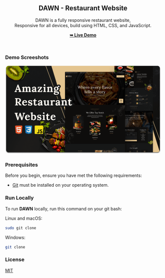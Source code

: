 <div align="center">
  
  <br />
  <br />

  <h2 align="center">DAWN - Restaurant Website</h2>

  DAWN is a fully responsive restaurant website, <br />Responsive for all devices, build using HTML, CSS, and JavaScript.

  <a href="#"><strong>➥ Live Demo</strong></a>

</div>

<br />

### Demo Screeshots

![DAWN Desktop Demo](./readme-images/desktop.png "Desktop Demo")

### Prerequisites

Before you begin, ensure you have met the following requirements:

* [Git](https://git-scm.com/downloads "Download Git") must be installed on your operating system.

### Run Locally

To run **DAWN** locally, run this command on your git bash:

Linux and macOS:

```bash
sudo git clone
```

Windows:

```bash
git clone 
```



### License

[MIT](https://choosealicense.com/licenses/mit/)
